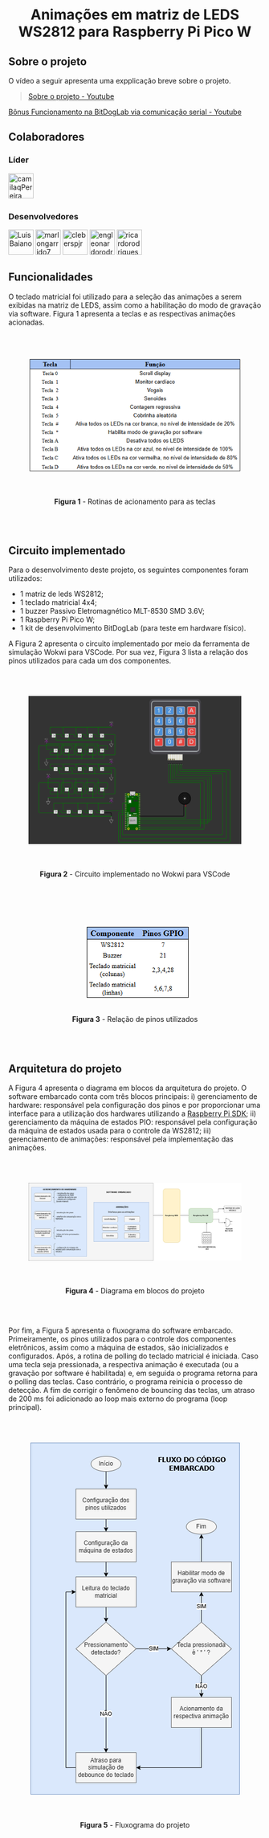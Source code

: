 <h1 align="center">Animações em matriz de LEDS WS2812 para Raspberry Pi Pico W</h1>



## Sobre o projeto

O vídeo a seguir apresenta uma expplicação breve sobre o projeto.

> [Sobre o projeto - Youtube](https://youtu.be/K9iVSn9B6GE)

[Bônus Funcionamento na BitDogLab via comunicação serial - Youtube](https://youtu.be/nYVzXFa64-s)

## Colaboradores

### Líder

<a href="https://github.com/camilaqPereira"><img src="https://avatars.githubusercontent.com/u/116687830?v=4" title="camilaqPereira" width="50" height="50"></a>

### Desenvolvedores

<a href="https://github.com/LuisBaiano"><img src="https://avatars.githubusercontent.com/u/55410151?v=4" title="LuisBaiano" width="50" height="50"></a>
<a href="https://github.com/marlongarrido7"><img src="https://avatars.githubusercontent.com/u/191592819?v=4" title="marlongarrido7" width="50" height="50"></a>
<a href="https://github.com/cleberspjr"><img src="https://avatars.githubusercontent.com/u/60116794?v=4" title="cleberspjr" width="50" height="50"></a>
<a href="https://github.com/engleonardorodrigues"><img src="https://avatars.githubusercontent.com/u/29001300?v=4" title="engleonardorodrigues" width="50" height="50"></a>
<a href="https://github.com/ricardorodriguespes17"><img src="https://avatars.githubusercontent.com/u/39037180?v=4" title="ricardorodriguespes17" width="50" height="50"></a>


## Funcionalidades

O teclado matricial foi utilizado para a seleção das animações a serem exibidas na matriz de LEDS, assim como a habilitação do modo de gravação via software. Figura 1 apresenta a teclas
e as respectivas animações acionadas.

<div align="center">
  <figure>  
    <img src="docs/teclas-animacoes.png" width="600px">
    <figcaption>
      <p align="center"> 

**Figura 1** - Rotinas de acionamento para as teclas

</p>
    </figcaption>
  </figure>
</div>

## Circuito implementado
Para o desenvolvimento deste projeto, os seguintes componentes foram utilizados:
- 1 matriz de leds WS2812;
- 1 teclado matricial 4x4;
- 1 buzzer Passivo Eletromagnético MLT-8530 SMD 3.6V;
- 1 Raspberry Pi Pico W;
- 1 kit de desenvolvimento BitDogLab (para teste em hardware físico).

A Figura 2 apresenta o circuito implementado por meio da ferramenta de simulação Wokwi para VSCode. Por sua vez, Figura 3 lista a relação dos pinos utilizados para cada um dos componentes.

<div align="center">
  <figure>  
    <img src="docs/hardware.png" width="600px">
    <figcaption>
      <p align="center"> 

**Figura 2** - Circuito implementado no Wokwi para VSCode

</p>
    </figcaption>
  </figure>
</div>

<div align="center">
  <figure>  
    <img src="docs/gpio.png">
    <figcaption>
      <p align="center"> 

**Figura 3** - Relação de pinos utilizados

</p>
    </figcaption>
  </figure>
</div>


## Arquitetura do projeto

A Figura 4 apresenta o diagrama em blocos da arquitetura do projeto. O software embarcado conta com três blocos principais: i) gerenciamento de hardware: responsável pela configuração
dos pinos e por proporcionar uma interface para a utilização dos hardwares utilizando a [Raspberry Pi SDK](https://github.com/raspberrypi/pico-sdk); ii) gerenciamento da máquina de estados PIO: responsável pela configuração da máquina de estados usada para 
o controle da WS2812; iii) gerenciamento de animações: responsável pela implementação das animações. 

<div align="center">
  <figure>  
    <img src="docs/diagrama-blocos.png">
    <figcaption>
      <p align="center"> 

**Figura 4** - Diagrama em blocos do projeto

</p>
    </figcaption>
  </figure>
</div>


Por fim, a Figura 5 apresenta o fluxograma do software embarcado. Primeiramente, os pinos utilizados para o controle dos componentes eletrônicos, assim como
a máquina de estados, são inicializados e configurados. Após, a rotina de polling do teclado matricial é iniciada. Caso uma tecla seja pressionada, a respectiva
animação é executada (ou a gravação por software é habilitada) e, em seguida o programa retorna para o polling das teclas. Caso contrário, o programa reinicia o processo de detecção. 
A fim de corrigir o fenômeno de bouncing das teclas, um atraso de 200 ms foi adicionado ao loop mais externo do programa (loop principal).

<div align="center">
  <figure>  
    <img src="docs/fluxograma.png">
    <figcaption>
      <p align="center"> 

**Figura 5** - Fluxograma do projeto

</p>
    </figcaption>
  </figure>
</div>
